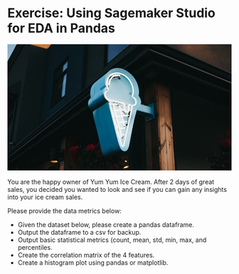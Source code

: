 # Exercise: Using Sagemaker Studio for EDA in Pandas
![dylan-ferreira-0cv08T71zL0-unsplash.jpg](starter/dylan-ferreira-0cv08T71zL0-unsplash.jpg)

You are the happy owner of Yum Yum Ice Cream. After 2 days of great sales, you decided you wanted to look and see if you can gain any insights into your ice cream sales.

Please provide the data metrics below:
* Given the dataset below, please create a pandas dataframe.
* Output the dataframe to a csv for backup.
* Output basic statistical metrics (count, mean, std, min, max, and percentiles.
* Create the correlation matrix of the 4 features.
* Create a histogram plot using pandas or matplotlib.
